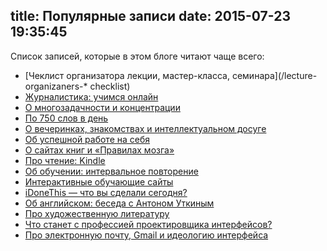 title: Популярные записи
date: 2015-07-23 19:35:45
---
Список записей, которые в этом блоге читают чаще всего:

* [Чеклист организатора лекции, мастер-класса, семинара](/lecture-organizaners-* checklist)
* [Журналистика: учимся онлайн](/journalism-online)
* [О многозадачности и концентрации](/multitasking-and-concentration)
* [По 750 слов в день](/750-words)
* [О вечеринках, знакомствах и интеллектуальном досуге](/parties-for-smarties)
* [Об успешной работе на себя](/working-solo-tip)
* [О сайтах книг и «Правилах мозга»](/brain-rules-and-publishing/)
* [Про чтение: Kindle](/reading-on-kindle/)
* [Об обучении: интервальное повторение](/spaced-repetition)
* [Интерактивные обучающие сайты](/interactive-educational-sites/)
* [iDoneThis — что вы сделали сегодня?](/idonethis/)
* [Об английском: беседа с Антоном Уткиным](/on-english-with-aienn/)
* [Про художественную литературу](/on-fiction/)
* [Что станет с профессией проектировщика интерфейсов?](/whats-next-for-interface-designer/)
* [Про электронную почту, Gmail и идеологию интерфейса](/email-gmail-and-interface-ideology/)